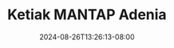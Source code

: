 --- 
title: "Ketiak MANTAP Adenia"
description: "  bokep Ketiak MANTAP Adenia terbaru video full baru"
date: 2024-08-26T13:26:13-08:00
file_code: "u1r9hy8kc7h0"
draft: false
cover: "mu2fdcekpcxo2zno.jpg"
tags: ["Ketiak", "MANTAP", "Adenia", "bokep-indo", "bokep-viral", "bokep-ig"]
length: 110
fld_id: "1483427"
foldername: "Adenia"
categories: ["Adenia"]
views: 0
---